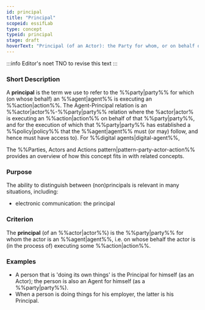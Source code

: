 ```yaml
---
id: principal
title: "Principal"
scopeid: essifLab
type: concept
typeid: principal
stage: draft
hoverText: "Principal (of an Actor): the Party for whom, or on behalf of whom, the Actor is executing an Action (this Actor is then called an Agent of that Party)."
---
```


:::info Editor's noet
TNO to revise this text
:::

### Short Description
A **principal** is the term we use to refer to the %%party|party%% for which (on whose behalf) an %%agent|agent%% is executing an %%action|action%%. The Agent-Principal relation is an %%actor|actor%%-%%party|party%% relation where the %actor|actor% is executing an %%action|action%% on behalf of that %%party|party%%, and for the execution of which that %%party|party%% has established a %%policy|policy%% that the %%agent|agent%% must (or may) follow, and hence must have access to). For %%digital agents|digital-agent%%, 

The %%Parties, Actors and Actions pattern|pattern-party-actor-action%% provides an overview of how this concept fits in with related concepts.

### Purpose
The ability to distinguish between (non)principals is relevant in many situations, including:
- electronic communication: the principal 

### Criterion
The **principal** (of an %%actor|actor%%) is the %%party|party%% for whom the actor is an %%agent|agent%%, i.e. on whose behalf the actor is (in the process of) executing some %%action|action%%.

### Examples

- A person that is 'doing its own things' is the Principal for himself (as an Actor); the person is also an Agent for himself (as a %%party|party%%).
- When a person is doing things for his employer, the latter is his Principal.
